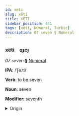 ```yaml
---
id: xëti
slug: xëti
title: XËTİ
sidebar_position: 441
tags: [xëti, Numeral, Turkic]
description: 07 seven § Numeral
---
```


### xëti&emsp;<span kind="abugida">ɋʇcɟ</span>

*07 seven* **§** [Numeral](../../tags/Numeral)

**IPA**: /ˈʃe.ti/

**Verb**: to be seven

**Noun**: seven

**Modifier**: seventh

<details>
    <summary>Origin</summary>
    Kazakh жеті jetı [ʒeˈti]<br/>
    <em>Turkic Language Family</em>
</details>